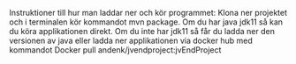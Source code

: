 Instruktioner till hur man laddar ner och kör programmet: 
Klona ner projektet och i terminalen kör kommandot mvn package. Om du har java jdk11 så  kan du köra applikationen direkt.
Om du inte har jdk11 så får du ladda ner den versionen av java eller ladda ner applikationen via docker hub med kommandot Docker pull andenk/jvendproject:jvEndProject
